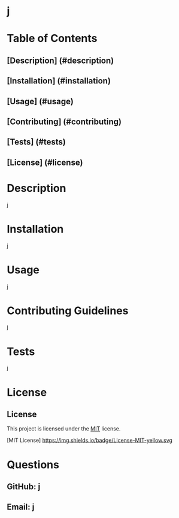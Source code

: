 # j

# Table of Contents

## [Description] (#description)
## [Installation] (#installation)
## [Usage] (#usage)
## [Contributing] (#contributing)
## [Tests] (#tests)
## [License] (#license)

# Description
j
# Installation
j
# Usage
j
# Contributing Guidelines
j
# Tests
j
# License

 ## License
 This project is licensed under the [MIT](https://opensource.org/licenses/MIT) license.
 
 [MIT License] https://img.shields.io/badge/License-MIT-yellow.svg
# Questions
## GitHub: j
## Email: j
